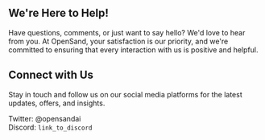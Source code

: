 ## We're Here to Help!

Have questions, comments, or just want to say hello? We'd love to hear from you. At OpenSand, your satisfaction is our priority, and we're committed to ensuring that every interaction with us is positive and helpful.

## Connect with Us

Stay in touch and follow us on our social media platforms for the latest updates, offers, and insights.

Twitter: @opensandai    
Discord: `link_to_discord`